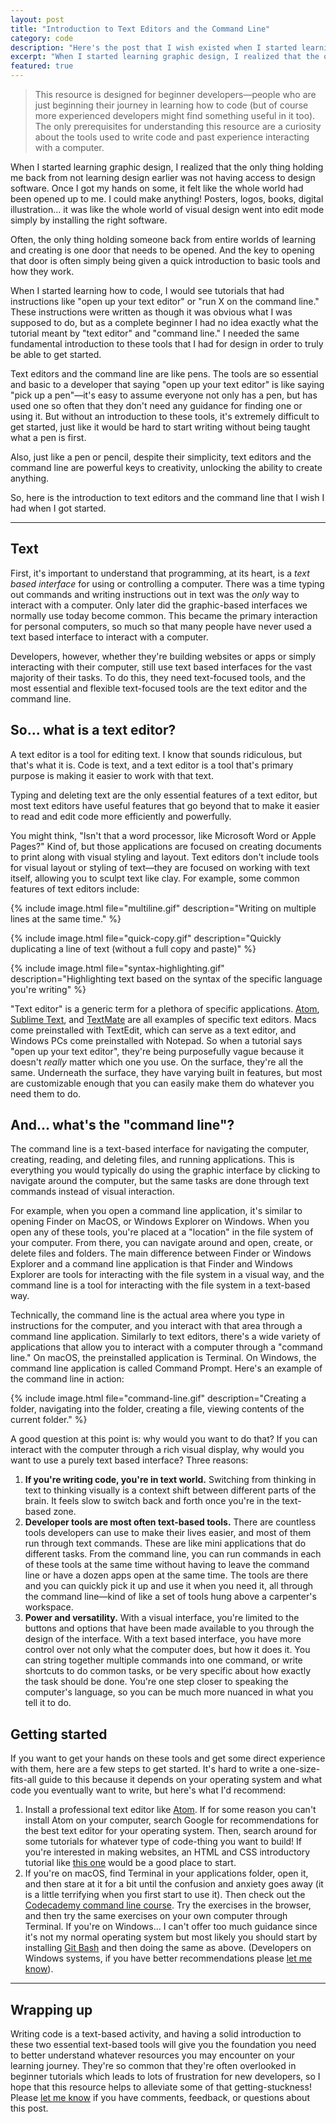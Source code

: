 ```yaml
---
layout: post
title: "Introduction to Text Editors and the Command Line"
category: code
description: "Here's the post that I wish existed when I started learning web development"
excerpt: "When I started learning graphic design, I realized that the only thing holding me back from not learning design earlier was not having access to design software. Once I got my hands on some, it felt like the whole world had been opened up to me. I could make anything! Posters, logos, books, digital illustration... it was like the whole world of visual design went into edit mode simply by installing the right software."
featured: true
---
```


>This resource is designed for beginner developers—people who are just beginning their journey in learning how to code (but of course more experienced developers might find something useful in it too). The only prerequisites for understanding this resource are a curiosity about the tools used to write code and past experience interacting with a computer.

When I started learning graphic design, I realized that the only thing holding me back from not learning design earlier was not having access to design software. Once I got my hands on some, it felt like the whole world had been opened up to me. I could make anything! Posters, logos, books, digital illustration... it was like the whole world of visual design went into edit mode simply by installing the right software.

Often, the only thing holding someone back from entire worlds of learning and creating is one door that needs to be opened. And the key to opening that door is often simply being given a quick introduction to basic tools and how they work.

When I started learning how to code, I would see tutorials that had instructions like "open up your text editor" or "run X on the command line." These instructions were written as though it was obvious what I was supposed to do, but as a complete beginner I had no idea exactly what the tutorial meant by "text editor" and "command line." I needed the same fundamental introduction to these tools that I had for design in order to truly be able to get started.

Text editors and the command line are like pens. The tools are so essential and basic to a developer that saying "open up your text editor" is like saying "pick up a pen"—it's easy to assume everyone not only has a pen, but has used one so often that they don't need any guidance for finding one or using it. But without an introduction to these tools, it's extremely difficult to get started, just like it would be hard to start writing without being taught what a pen is first.

Also, just like a pen or pencil, despite their simplicity, text editors and the command line are powerful keys to creativity, unlocking the ability to create anything.

So, here is the introduction to text editors and the command line that I wish I had when I got started.

---

## Text

First, it's important to understand that programming, at its heart, is a *text based interface* for using or controlling a computer. There was a time typing out commands and writing instructions out in text was the *only* way to interact with a computer. Only later did the graphic-based interfaces we normally use today become common. This became the primary interaction for personal computers, so much so that many people have never used a text based interface to interact with a computer.

Developers, however, whether they're building websites or apps or simply interacting with their computer, still use text based interfaces for the vast majority of their tasks. To do this, they need text-focused tools, and the most essential and flexible text-focused tools are the text editor and the command line.

## So... what is a text editor?

A text editor is a tool for editing text. I know that sounds ridiculous, but that's what it is. Code is text, and a text editor is a tool that's primary purpose is making it easier to work with that text.

Typing and deleting text are the only essential features of a text editor, but most text editors have useful features that go beyond that to make it easier to read and edit code more efficiently and powerfully.

You might think, "Isn't that a word processor, like Microsoft Word or Apple Pages?" Kind of, but those applications are focused on creating documents to print along with visual styling and layout. Text editors don't include tools for visual layout or styling of text—they are focused on working with text itself, allowing you to sculpt text like clay. For example, some common features of text editors include:

{% include image.html file="multiline.gif" description="Writing on multiple lines at the same time." %}

{% include image.html file="quick-copy.gif" description="Quickly duplicating a line of text (without a full copy and paste)" %}

{% include image.html file="syntax-highlighting.gif" description="Highlighting text based on the syntax of the specific language you're writing" %}

"Text editor" is a generic term for a plethora of specific applications. [Atom](http://atom.io), [Sublime Text](https://www.sublimetext.com), and [TextMate](https://macromates.com) are all examples of specific text editors. Macs come preinstalled with TextEdit, which can serve as a text editor, and Windows PCs come preinstalled with Notepad. So when a tutorial says "open up your text editor", they're being purposefully vague because it doesn't *really* matter which one you use. On the surface, they're all the same. Underneath the surface, they have varying built in features, but most are customizable enough that you can easily make them do whatever you need them to do.

## And... what's the "command line"?

The command line is a text-based interface for navigating the computer, creating, reading, and deleting files, and running applications. This is everything you would typically do using the graphic interface by clicking to navigate around the computer, but the same tasks are done through text commands instead of visual interaction.

For example, when you open a command line application, it's similar to opening Finder on MacOS, or Windows Explorer on Windows. When you open any of these tools, you're placed at a "location" in the file system of your computer. From there, you can navigate around and open, create, or delete files and folders. The main difference between Finder or Windows Explorer and a command line application is that Finder and Windows Explorer are tools for interacting with the file system in a visual way, and the command line is a tool for interacting with the file system in a text-based way.

Technically, the command line is the actual area where you type in instructions for the computer, and you interact with that area through a command line application. Similarly to text editors, there's a wide variety of applications that allow you to interact with a computer through a "command line." On macOS, the preinstalled application is Terminal. On Windows, the command line application is called Command Prompt. Here's an example of the command line in action:

{% include image.html file="command-line.gif" description="Creating a folder, navigating into the folder, creating a file, viewing contents of the current folder." %}

A good question at this point is: why would you want to do that? If you can interact with the computer through a rich visual display, why would you want to use a purely text based interface? Three reasons:

1. **If you're writing code, you're in text world.** Switching from thinking in text to thinking visually is a context shift between different parts of the brain. It feels slow to switch back and forth once you're in the text-based zone.
2. **Developer tools are most often text-based tools.** There are countless tools developers can use to make their lives easier, and most of them run through text commands. These are like mini applications that do different tasks. From the command line, you can run commands in each of these tools at the same time without having to leave the command line or have a dozen apps open at the same time. The tools are there and you can quickly pick it up and use it when you need it, all through the command line—kind of like a set of tools hung above a carpenter's workspace.
3. **Power and versatility.** With a visual interface, you're limited to the buttons and options that have been made available to you through the design of the interface. With a text based interface, you have more control over not only what the computer does, but how it does it. You can string together multiple commands into one command, or write shortcuts to do common tasks, or be very specific about how exactly the task should be done. You're one step closer to speaking the computer's language, so you can be much more nuanced in what you tell it to do.

## Getting started

If you want to get your hands on these tools and get some direct experience with them, here are a few steps to get started. It's hard to write a one-size-fits-all guide to this because it depends on your operating system and what code you eventually want to write, but here's what I'd recommend:

1. Install a professional text editor like [Atom](http://atom.io). If for some reason you can't install Atom on your computer, search Google for recommendations for the best text editor for your operating system. Then, search around for some tutorials for whatever type of code-thing you want to build! If you're interested in making websites, an HTML and CSS introductory tutorial like [this one](http://learn.shayhowe.com/html-css/building-your-first-web-page/) would be a good place to start.
2. If you're on macOS, find Terminal in your applications folder, open it, and then stare at it for a bit until the confusion and anxiety goes away (it is a little terrifying when you first start to use it). Then check out the [Codecademy command line course](https://www.codecademy.com/learn/learn-the-command-line). Try the exercises in the browser, and then try the same exercises on your own computer through Terminal. If you're on Windows... I can't offer too much guidance since it's not my normal operating system but most likely you should start by installing [Git Bash](https://git-for-windows.github.io) and then doing the same as above. (Developers on Windows systems, if you have better recommendations please [let me know](http://twitter.com/kev_mcg)).

---

## Wrapping up

Writing code is a text-based activity, and having a solid introduction to these two essential text-based tools will give you the foundation you need to better understand whatever resources you may encounter on your learning journey. They're so common that they're often overlooked in beginner tutorials which leads to lots of frustration for new developers, so I hope that this resource helps to alleviate some of that getting-stuckness! Please [let me know](http://twitter.com/kev_mcg) if you have comments, feedback, or questions about this post.
